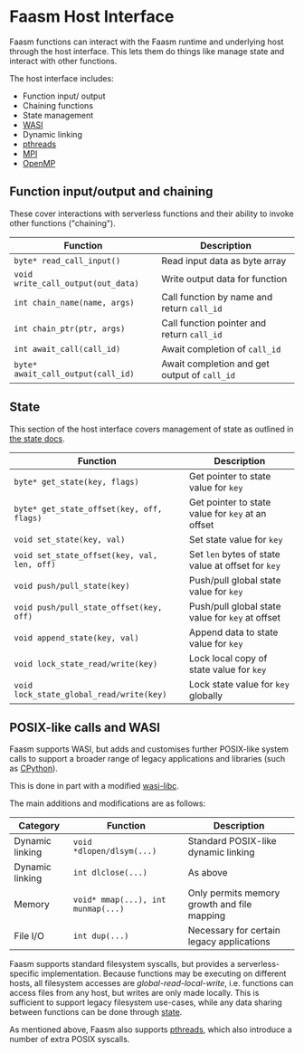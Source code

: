 # Faasm Host Interface

Faasm functions can interact with the Faasm runtime and underlying host
through the host interface. This lets them do things like manage state and 
interact with other functions. 

The host interface includes:

- Function input/ output
- Chaining functions
- State management
- [WASI](https://wasi.dev/) 
- Dynamic linking
- [pthreads](threads.md)
- [MPI](mpi.md)
- [OpenMP](openmp.md)

## Function input/output and chaining

These cover interactions with serverless functions and their ability to invoke
other functions ("chaining").

| Function | Description  |
|---|---|
| `byte* read_call_input()` | Read input data as byte array | 
| `void write_call_output(out_data)` | Write output data for function |
| `int chain_name(name, args)` | Call function by name and return `call_id` |
| `int chain_ptr(ptr, args)` | Call function pointer and return `call_id` |
| `int await_call(call_id)` | Await completion of `call_id` |
| `byte* await_call_output(call_id)` | Await completion and get output of `call_id` |

## State

This section of the host interface covers management of state as outlined in 
[the state docs](state.md).

| Function | Description  |
|---|---|
| `byte* get_state(key, flags)` | Get pointer to state value for `key` | 
| `byte* get_state_offset(key, off, flags)` | Get pointer to state value for `key` at an offset |
| `void set_state(key, val)` | Set state value for `key` |
| `void set_state_offset(key, val, len, off)` | Set `len` bytes of state value at offset for `key` |
| `void push/pull_state(key)` | Push/pull global state value for `key` |
| `void push/pull_state_offset(key, off)` | Push/pull global state value for `key` at offset |
| `void append_state(key, val)` | Append data to state value for `key` |
| `void lock_state_read/write(key)` | Lock local copy of state value for `key` |
| `void lock_state_global_read/write(key)` | Lock state value for `key` globally |
 
 ## POSIX-like calls and WASI
 
 Faasm supports WASI, but adds and customises further POSIX-like system calls
 to support a broader range of legacy applications and libraries (such as 
 [CPython](python.md)).
 
 This is done in part with a modified [wasi-libc](https://github.com/faasm/wasi-libc).
 
 The main additions and modifications are as follows:
 
 | Category | Function | Description  |
 |---|---|---|
 | Dynamic linking | `void *dlopen/dlsym(...)` | Standard POSIX-like dynamic linking | 
 | Dynamic linking | `int dlclose(...)` | As above |
 | Memory | `void* mmap(...), int munmap(...)` | Only permits memory growth and file mapping | 
 | File I/O | `int dup(...)` | Necessary for certain legacy applications |
 
 Faasm supports standard filesystem syscalls, but provides a serverless-specific implementation. 
 Because functions may be executing on different hosts, all filesystem accesses are
 _global-read-local-write_, i.e. functions can access files from any host, but writes are only
 made locally. This is sufficient to support legacy filesystem use-cases, while 
 any data sharing between functions can be done through [state](state.md).
 
 As mentioned above, Faasm also supports [pthreads](threads.md), which also introduce a number
 of extra POSIX syscalls.
